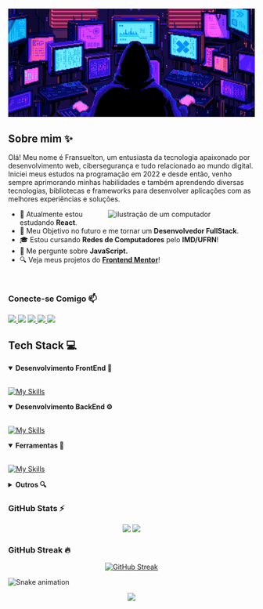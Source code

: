 <div align="center">

![Gif de apresentação com meu nome](./src/readme.gif)

</div>

## Sobre mim ✨

Olá! Meu nome é Fransuelton, um entusiasta da tecnologia apaixonado por desenvolvimento web, cibersegurança e tudo relacionado ao mundo digital. Iniciei meus estudos na programação em 2022 e desde então, venho sempre aprimorando minhas habilidades e também aprendendo diversas tecnologias, bibliotecas e frameworks para desenvolver aplicações com as melhores experiências e soluções.

<img src="https://raw.githubusercontent.com/MicaelliMedeiros/micaellimedeiros/master/image/computer-illustration.png" alt="ilustração de um computador" min-width="300px" max-width="300px" width="300px" align="right">

* 🌱 Atualmente estou estudando **React**.
* 🚀 Meu Objetivo no futuro e me tornar um **Desenvolvedor FullStack**.
* 🎓 Estou cursando **Redes de Computadores** pelo **IMD/UFRN**!
* 💬 Me pergunte sobre **JavaScript.**
* 🔍 Veja meus projetos do [**Frontend Mentor**](https://www.frontendmentor.io/profile/Fransuelton)!

<br>

### Conecte-se Comigo 📫

<a href="https://instagram.com/elton_batista19" target="_blank"><img src="https://img.shields.io/badge/Instagram-E4405F?style=for-the-badge&logo=instagram&logoColor=white" target="_blank">
</a>
<a href = "mailto:fransuelton.dev@gmail.com">
<img src="https://img.shields.io/badge/Gmail-D14836?style=for-the-badge&logo=gmail&logoColor=white" target="_blank" ></a>
<a href="https://steamcommunity.com/id/Fransuelton/"><img src="https://img.shields.io/badge/Steam-000000?style=for-the-badge&logo=steam&logoColor=white">
</a>
<a href="https://discord.com/users/537751809331167243" target="_blank"><img src="https://img.shields.io/badge/Discord-7289DA?style=for-the-badge&logo=discord&logoColor=white" target="_blank">
</a>
<a href="https://www.linkedin.com/in/fransuelton/" target="_blank"><img src="https://img.shields.io/badge/LinkedIn-0077B5?style=for-the-badge&logo=linkedin&logoColor=white" target="_blank">
</a>

## Tech Stack 💻

<details open>
<summary><b>Desenvolvimento FrontEnd 🎨</b></summary>
<br>

[![My Skills](https://skillicons.dev/icons?i=html,css,js,ts,react,redux,bootstrap,jquery,vue,styledcomponents,tailwind,jest,vitest)](https://skillicons.dev)
</details>

<details open>
<summary><b>Desenvolvimento BackEnd ⚙️</b></summary>
<br>

[![My Skills](https://skillicons.dev/icons?i=mysql,postgres,nodejs,java,prisma,express,mongodb,firebase)](https://skillicons.dev)
</details>

<details open>
<summary><b>Ferramentas 🔧</b></summary>
<br>

[![My Skills](https://skillicons.dev/icons?i=vscode,git,figma,md,vite,docker,androidstudio,vercel)](https://skillicons.dev)
</details>

<details>
<summary><b>Outros 🔍</b></summary>
<br>

![scala](https://img.shields.io/badge/-scala-DC322F?logo=scala&logoColor=white&style=for-the-badge)
![Wireshark](https://img.shields.io/badge/-wireshark-1679A7?logo=wireshark&logoColor=white&style=for-the-badge)
![VirtualBox](https://img.shields.io/badge/-virtualbox-183A61?logo=virtualbox&logoColor=white&style=for-the-badge)
![canva](https://img.shields.io/badge/-canva-00C4CC?logo=canva&logoColor=white&style=for-the-badge)
![notion](https://img.shields.io/badge/-notion-000000?logo=notion&logoColor=white&style=for-the-badge)

</details>

### GitHub Stats ⚡

<div align="center">

<img height="180em" src="https://github-readme-stats.vercel.app/api?username=Fransuelton&show_icons=true&theme=radical&include_all_commits=true&count_private=true"/>
<img height="180em" src="https://github-readme-stats.vercel.app/api/top-langs/?username=Fransuelton&layout=compact&langs_count=6&theme=radical"/>

</div>

### GitHub Streak 🔥

<div align="center">

[![GitHub Streak](https://github-readme-streak-stats.herokuapp.com/?user=Fransuelton&theme=radical)](https://git.io/streak-stats)

</div>

![Snake animation](https://github.com/fransuelton/fransuelton/blob/output/github-contribution-grid-snake-dark.svg)

<div align="center">

![](https://komarev.com/ghpvc/?username=Fransuelton&style=for-the-badge&label=VISUALIZAÇÕES+NO+PERFIL)
</div>

